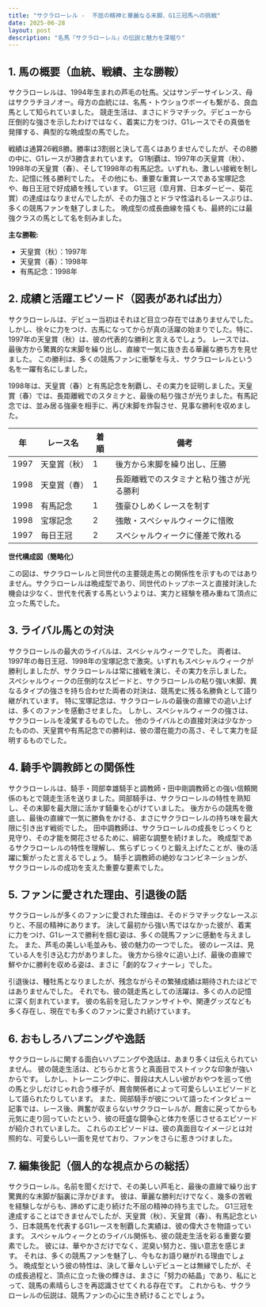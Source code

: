 ```yaml
---
title: "サクラローレル -  不屈の精神と華麗なる末脚、G1三冠馬への挑戦"
date: 2025-06-28
layout: post
description: "名馬『サクラローレル』の伝説と魅力を深堀り"
---
```


## 1. 馬の概要（血統、戦績、主な勝鞍）

サクラローレルは、1994年生まれの芦毛の牡馬。父はサンデーサイレンス、母はサクラチヨノオー。母方の血統には、名馬・トウショウボーイも繋がる、良血馬として知られていました。  競走生活は、まさにドラマチック。デビューから圧倒的な強さを示したわけではなく、着実に力をつけ、G1レースでその真価を発揮する、典型的な晩成型の馬でした。

戦績は通算26戦8勝。勝率は3割弱と決して高くはありませんでしたが、その8勝の中に、G1レースが3勝含まれています。  G1制覇は、1997年の天皇賞（秋）、1998年の天皇賞（春）、そして1998年の有馬記念。いずれも、激しい接戦を制した、記憶に残る勝利でした。  その他にも、重要な重賞レースである宝塚記念や、毎日王冠で好成績を残しています。  G1三冠（皐月賞、日本ダービー、菊花賞）の達成はなりませんでしたが、その力強さとドラマ性溢れるレースぶりは、多くの競馬ファンを魅了しました。  晩成型の成長曲線を描くも、最終的には最強クラスの馬として名を刻みました。

**主な勝鞍:**

* 天皇賞（秋）：1997年
* 天皇賞（春）：1998年
* 有馬記念：1998年


## 2. 成績と活躍エピソード（図表があれば出力）

サクラローレルは、デビュー当初はそれほど目立つ存在ではありませんでした。しかし、徐々に力をつけ、古馬になってからが真の活躍の始まりでした。特に、1997年の天皇賞（秋）は、彼の代表的な勝利と言えるでしょう。  レースでは、最後方から驚異的な末脚を繰り出し、直線で一気に抜き去る華麗な勝ち方を見せました。  この勝利は、多くの競馬ファンに衝撃を与え、サクラローレルという名を一躍有名にしました。

1998年は、天皇賞（春）と有馬記念を制覇し、その実力を証明しました。天皇賞（春）では、長距離戦でのスタミナと、最後の粘り強さが光りました。有馬記念では、並み居る強豪を相手に、再び末脚を炸裂させ、見事な勝利を収めました。

| 年 | レース名         | 着順 | 備考                                  |
|---|-----------------|-----|---------------------------------------|
| 1997 | 天皇賞（秋）     | 1   | 後方から末脚を繰り出し、圧勝             |
| 1998 | 天皇賞（春）     | 1   | 長距離戦でのスタミナと粘り強さが光る勝利 |
| 1998 | 有馬記念         | 1   | 強豪ひしめくレースを制す                 |
| 1998 | 宝塚記念         | 2   | 強敵・スペシャルウィークに惜敗           |
| 1997 | 毎日王冠         | 2   | スペシャルウィークに僅差で敗れる         |


**世代構成図（簡略化）**

この図は、サクラローレルと同世代の主要競走馬との関係性を示すものではありません。サクラローレルは晩成型であり、同世代のトップホースと直接対決した機会は少なく、世代を代表する馬というよりは、実力と経験を積み重ねて頂点に立った馬でした。


## 3. ライバル馬との対決

サクラローレルの最大のライバルは、スペシャルウィークでした。  両者は、1997年の毎日王冠、1998年の宝塚記念で激突。いずれもスペシャルウィークが勝利しましたが、サクラローレルは常に接戦を演じ、その実力を示しました。  スペシャルウィークの圧倒的なスピードと、サクラローレルの粘り強い末脚、異なるタイプの強さを持ち合わせた両者の対決は、競馬史に残る名勝負として語り継がれています。  特に宝塚記念は、サクラローレルの最後の直線での追い上げは、多くのファンを感動させました。  しかし、スペシャルウィークの強さは、サクラローレルを凌駕するものでした。  他のライバルとの直接対決は少なかったものの、天皇賞や有馬記念での勝利は、彼の潜在能力の高さ、そして実力を証明するものでした。


## 4. 騎手や調教師との関係性

サクラローレルは、騎手・岡部幸雄騎手と調教師・田中剛調教師との強い信頼関係のもとで競走生活を送りました。岡部騎手は、サクラローレルの特性を熟知し、その末脚を最大限に活かす騎乗を心がけていました。  後方からの競馬を徹底し、最後の直線で一気に勝負をかける、まさにサクラローレルの持ち味を最大限に引き出す戦術でした。 田中調教師は、サクラローレルの成長をじっくりと見守り、その才能を開花させるために、綿密な調整を続けました。  晩成型であるサクラローレルの特性を理解し、焦らずじっくりと鍛え上げたことが、後の活躍に繋がったと言えるでしょう。  騎手と調教師の絶妙なコンビネーションが、サクラローレルの成功を支えた重要な要素でした。


## 5. ファンに愛された理由、引退後の話

サクラローレルが多くのファンに愛された理由は、そのドラマチックなレースぶりと、不屈の精神にあります。  決して最初から強い馬ではなかった彼が、着実に力をつけ、G1レースで勝利を掴む姿は、多くの競馬ファンに感動を与えました。  また、芦毛の美しい毛並みも、彼の魅力の一つでした。  彼のレースは、見ている人を引き込む力がありました。  後方から徐々に追い上げ、最後の直線で鮮やかに勝利を収める姿は、まさに「劇的なフィナーレ」でした。

引退後は、種牡馬となりましたが、残念ながらその繁殖成績は期待されたほどではありませんでした。  それでも、彼の競走馬としての活躍は、多くの人の記憶に深く刻まれています。  彼の名前を冠したファンサイトや、関連グッズなども多く存在し、現在でも多くのファンに愛され続けています。


## 6. おもしろハプニングや逸話

サクラローレルに関する面白いハプニングや逸話は、あまり多くは伝えられていません。  彼の競走生活は、どちらかと言うと真面目でストイックな印象が強いからです。  しかし、トレーニング中に、普段は大人しい彼がおやつを巡って他の馬と少しだけじゃれ合う様子が、厩舎関係者によって可愛らしいエピソードとして語られたりしています。  また、岡部騎手が彼について語ったインタビュー記事では、レース後、興奮が収まらないサクラローレルが、厩舎に戻ってからも元気に走り回っていたという、彼の旺盛な闘争心と体力を感じさせるエピソードが紹介されていました。  これらのエピソードは、彼の真面目なイメージとは対照的な、可愛らしい一面を見せており、ファンをさらに惹きつけました。


## 7. 編集後記（個人的な視点からの総括）

サクラローレル。名前を聞くだけで、その美しい芦毛と、最後の直線で繰り出す驚異的な末脚が脳裏に浮かびます。  彼は、華麗な勝利だけでなく、幾多の苦戦を経験しながらも、諦めずに走り続けた不屈の精神の持ち主でした。  G1三冠を達成することはできませんでしたが、天皇賞（秋）、天皇賞（春）、有馬記念という、日本競馬を代表するG1レースを制覇した実績は、彼の偉大さを物語っています。  スペシャルウィークとのライバル関係も、彼の競走生活を彩る重要な要素でした。  彼には、華やかさだけでなく、泥臭い努力と、強い意志を感じます。  それは、多くの競馬ファンを魅了し、今もなお語り継がれる理由でしょう。  晩成型という彼の特性は、決して華々しいデビューとは無縁でしたが、その成長過程と、頂点に立った後の輝きは、まさに「努力の結晶」であり、私にとって、競馬の素晴らしさを再認識させてくれる存在です。  これからも、サクラローレルの伝説は、競馬ファンの心に生き続けることでしょう。
